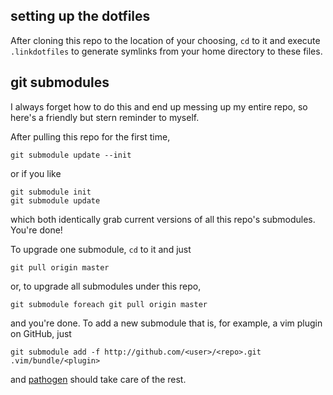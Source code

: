
setting up the dotfiles
-----------------------
After cloning this repo to the location of your choosing, `cd` to it and execute
`.linkdotfiles` to generate symlinks from your home directory to these files.

git submodules
--------------
I always forget how to do this and end up messing up my entire repo, so here's
a friendly but stern reminder to myself.

After pulling this repo for the first time,

	git submodule update --init

or if you like 

	git submodule init
	git submodule update

which both identically grab current versions of all this repo's submodules.
You're done!

To upgrade one submodule, `cd` to it and just

	git pull origin master

or, to upgrade all submodules under this repo,

	git submodule foreach git pull origin master

and you're done. To add a new submodule that is, for example, a vim plugin on
GitHub, just

	git submodule add -f http://github.com/<user>/<repo>.git .vim/bundle/<plugin>

and [pathogen][1] should take care of the rest.

[1]: http://github.com/tpope/vim-pathogen/ "tpope/vim-pathogen"
